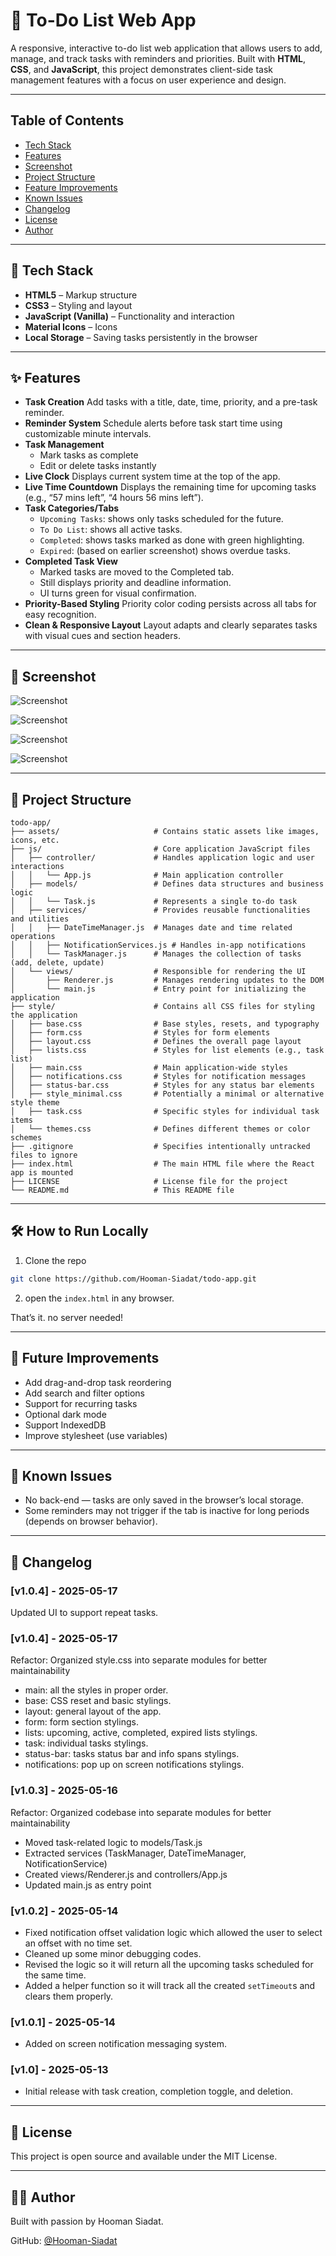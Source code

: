 # 📝 To-Do List Web App

A responsive, interactive to-do list web application that allows users to add, manage, and track tasks with reminders and priorities. Built with **HTML**, **CSS**, and **JavaScript**, this project demonstrates client-side task management features with a focus on user experience and design.

---

## Table of Contents

- [Tech Stack](#teck-stack)
- [Features](#features)
- [Screenshot](#screenshot)
- [Project Structure](#project-structure)
- [Feature Improvements](#feature-improvements)
- [Known Issues](#known-issues)
- [Changelog](#changelog)
- [License](#license)
- [Author](#author)

---

## 🔧 Tech Stack

- **HTML5** – Markup structure  
- **CSS3** – Styling and layout  
- **JavaScript (Vanilla)** – Functionality and interaction  
- **Material Icons** – Icons  
- **Local Storage** – Saving tasks persistently in the browser  

---

## ✨ Features

- **Task Creation** 
  Add tasks with a title, date, time, priority, and a pre-task reminder.
- **Reminder System** 
  Schedule alerts before task start time using customizable minute intervals.
- **Task Management**
  - Mark tasks as complete
  - Edit or delete tasks instantly
- **Live Clock**
  Displays current system time at the top of the app.
- **Live Time Countdown**
   Displays the remaining time for upcoming tasks (e.g., “57 mins left”, “4 hours 56 mins left”).
- **Task Categories/Tabs**
  - `Upcoming Tasks`: shows only tasks scheduled for the future.
  - `To Do List`: shows all active tasks.
  - `Completed`: shows tasks marked as done with green highlighting.
  - `Expired`: (based on earlier screenshot) shows overdue tasks.
- **Completed Task View**
  - Marked tasks are moved to the Completed tab.
  - Still displays priority and deadline information.
  - UI turns green for visual confirmation.
- **Priority-Based Styling**
   Priority color coding persists across all tabs for easy recognition.
- **Clean & Responsive Layout**
   Layout adapts and clearly separates tasks with visual cues and section headers.

---

## 📸 Screenshot

![Screenshot](assets/screenshot1.png)

![Screenshot](assets/screenshot2.png)

![Screenshot](assets/screenshot3.png)

![Screenshot](assets/screenshot4.png)

---

## 📁 Project Structure

```
todo-app/
├── assets/                		# Contains static assets like images, icons, etc.
├── js/                    		# Core application JavaScript files
│   ├── controller/        		# Handles application logic and user interactions
│   │   └── App.js          	# Main application controller
│   ├── models/             	# Defines data structures and business logic
│   │   └── Task.js         	# Represents a single to-do task
│   ├── services/           	# Provides reusable functionalities and utilities
│   │   ├── DateTimeManager.js  # Manages date and time related operations
│   │   ├── NotificationServices.js # Handles in-app notifications
│   │   └── TaskManager.js  	# Manages the collection of tasks (add, delete, update)
│   └── views/              	# Responsible for rendering the UI
│       ├── Renderer.js     	# Manages rendering updates to the DOM
│       └── main.js         	# Entry point for initializing the application
├── style/                  	# Contains all CSS files for styling the application
│   ├── base.css            	# Base styles, resets, and typography
│   ├── form.css            	# Styles for form elements
│   ├── layout.css          	# Defines the overall page layout
│   ├── lists.css           	# Styles for list elements (e.g., task list)
│   ├── main.css            	# Main application-wide styles
│   ├── notifications.css   	# Styles for notification messages
│   ├── status-bar.css      	# Styles for any status bar elements
│   ├── style_minimal.css   	# Potentially a minimal or alternative style theme
│   ├── task.css            	# Specific styles for individual task items
│   └── themes.css          	# Defines different themes or color schemes
├── .gitignore              	# Specifies intentionally untracked files to ignore
├── index.html              	# The main HTML file where the React app is mounted
├── LICENSE                 	# License file for the project
└── README.md               	# This README file
```

---

## 🛠 How to Run Locally

1. Clone the repo
```bash
git clone https://github.com/Hooman-Siadat/todo-app.git
```

2. open the `index.html` in any browser.

That’s it. no server needed!

---

## 📌 Future Improvements

- Add drag-and-drop task reordering
- Add search and filter options
- Support for recurring tasks
- Optional dark mode
- Support IndexedDB
- Improve stylesheet (use variables)

---

## 🐞 Known Issues

- No back-end — tasks are only saved in the browser’s local storage.
- Some reminders may not trigger if the tab is inactive for long periods (depends on browser behavior).

---

## 🔄 Changelog

### [v1.0.4] - 2025-05-17

Updated UI to support repeat tasks.

### [v1.0.4] - 2025-05-17

Refactor: Organized style.css into separate modules for better maintainability

- main: all the styles in proper order.
- base: CSS reset and basic stylings.
- layout: general layout of the app.
- form: form section stylings.
- lists: upcoming, active, completed, expired lists stylings.
- task: individual tasks stylings.
- status-bar: tasks status bar and info spans stylings.
- notifications: pop up on screen notifications stylings.

### [v1.0.3] - 2025-05-16

Refactor: Organized codebase into separate modules for better maintainability

- Moved task-related logic to models/Task.js
- Extracted services (TaskManager, DateTimeManager, NotificationService)
- Created views/Renderer.js and controllers/App.js
- Updated main.js as entry point

### [v1.0.2] - 2025-05-14

- Fixed notification offset validation logic which allowed the user to select an offset with no time set.
- Cleaned up some minor debugging codes.
- Revised the logic so it will return all the upcoming tasks scheduled for the same time.
- Added a helper function so it will track all the created `setTimeout`s and clears them properly.

### [v1.0.1] - 2025-05-14

- Added on screen notification messaging system.

### [v1.0] - 2025-05-13

- Initial release with task creation, completion toggle, and deletion.

---

## 📄 License

This project is open source and available under the MIT License.

---

## 🙋‍♂️ Author

Built with passion by Hooman Siadat.

GitHub: [@Hooman-Siadat](https://github.com/Hooman-Siadat)
